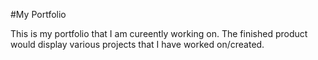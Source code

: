 #My Portfolio

This is my portfolio that I am cureently working on. The finished product would display various projects that I have worked on/created. 